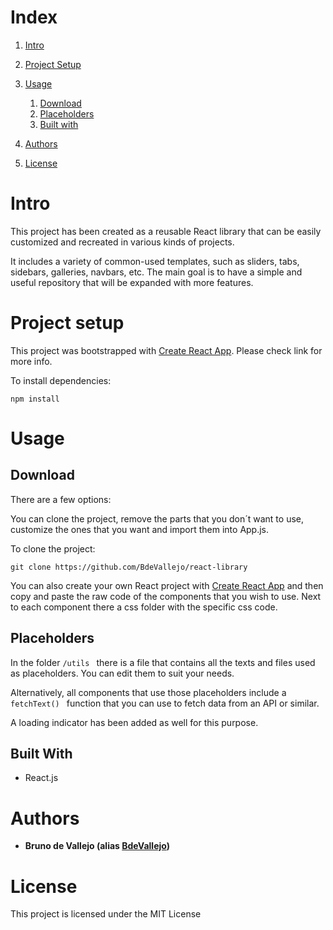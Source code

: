 # Index

1. [Intro](#intro)

2. [Project Setup](#setup)

3. [Usage](#usage)
    1. [Download](#download)
    2. [Placeholders](#placeholders)
    3. [Built with](#build)

4. [Authors](#authors)

5. [License](#license)



# Intro <a id="intro"></a>

This project has been created as a reusable React library that can be easily customized and recreated in various kinds of projects. 

It includes a variety of common-used templates, such as sliders, tabs, sidebars, galleries, navbars, etc. The main goal is to have a simple and useful repository that will be expanded with more features.

# Project setup<a id="setup"></a>

This project was bootstrapped with [Create React App](https://github.com/facebook/create-react-app). Please check link for more info.

To install dependencies:

```
npm install
```

# Usage<a id="usage"></a>

## Download<a id="download"></a>

There are a few options:

You can clone the project, remove the parts that you don´t want to use, customize the ones that you want and import them into App.js. 

To clone the project:
```
git clone https://github.com/BdeVallejo/react-library
```

You can also create your own React project with [Create React App](https://github.com/facebook/create-react-app) and then copy and paste the raw code of the components that you wish to use. Next to each component there a css folder with the specific css code.

## Placeholders<a id="placeholders"></a>

In the folder `/utils ` there is a file that contains all the texts and files used as placeholders. You can edit them to suit your needs.

Alternatively, all components that use those placeholders include a `fetchText() ` function that you can use to fetch data from an API or similar.

A loading indicator has been added as well for this purpose.

## Built With<a id="built"></a>

* React.js
 

# Authors<a id="authors"></a>

* **Bruno de Vallejo (alias [BdeVallejo](https://github.com/BdeVallejo))**


# License<a id="license"></a>

This project is licensed under the MIT License



